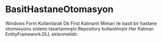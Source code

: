 ﻿# BasitHastaneOtomasyon
Windows Form Kullanılarak Db First Katmanlı Mimari ile basit bir hastane otomasyonu sistemi tasarlanmıştır.Repository kullanılmıştır.Her Katman EntityFramework.DLL eklenmelidir.
